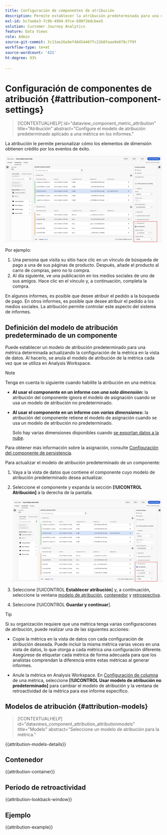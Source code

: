 ```yaml
---
title: Configuración de componentes de atribución
description: Permite establecer la atribución predeterminada para una métrica.
exl-id: bc7ae6e3-7c9b-4994-97ce-690f3bdcbee5
solution: Customer Journey Analytics
feature: Data Views
role: Admin
source-git-commit: 3c13ae26a9ef48454467fc21b8faaa9e078c7f9f
workflow-type: tm+mt
source-wordcount: '421'
ht-degree: 93%

---
```


# Configuración de componentes de atribución {#attribution-component-settings}

<!-- markdownlint-disable MD034 -->

>[!CONTEXTUALHELP]
>id="dataview_component_metric_attribution"
>title="Atribución"
>abstract="Configure el modelo de atribución predeterminado aplicado a una métrica en los informes."

<!-- markdownlint-enable MD034 -->


La atribución le permite personalizar cómo los elementos de dimensión obtienen crédito por los eventos de éxito.

![Ventana de vistas de datos que resalta la opción Establecer atribución](../assets/attribution-settings.png)

Por ejemplo:

1. Una persona que visita su sitio hace clic en un vínculo de búsqueda de pago a una de sus páginas de producto. Después, añade el producto al carro de compras, pero no lo compra.
2. Al día siguiente, ve una publicación en los medios sociales de uno de sus amigos. Hace clic en el vínculo y, a continuación, completa la compra.

En algunos informes, es posible que desee atribuir el pedido a la búsqueda de pago. En otros informes, es posible que desee atribuir el pedido a los medios sociales. La atribución permite controlar este aspecto del sistema de informes.

## Definición del modelo de atribución predeterminado de un componente

Puede establecer un modelo de atribución predeterminado para una métrica determinada actualizando la configuración de la métrica en la vista de datos. Al hacerlo, se anula el modelo de atribución de la métrica cada vez que se utiliza en Analysis Workspace.

>[!NOTE]
>
>Tenga en cuenta lo siguiente cuando habilite la atribución en una métrica:
>
>* **Al usar el componente en un informe con *una sola dimensión*:** la atribución del componente ignora el modelo de asignación cuando se usa un modelo de atribución no predeterminado.
>
>* **Al usar el componente en un informe con *varias dimensiones*:** la atribución del componente retiene el modelo de asignación cuando se usa un modelo de atribución no predeterminado.
>
>   Solo hay varias dimensiones disponibles cuando [se exportan datos a la nube](/help/analysis-workspace/export/export-cloud.md).
>
> Para obtener más información sobre la asignación, consulte [Configuración del componente de persistencia](/help/data-views/component-settings/persistence.md).

Para actualizar el modelo de atribución predeterminado de un componente:

1. Vaya a la vista de datos que contiene el componente cuyo modelo de atribución predeterminado desea actualizar.

1. Seleccione el componente y expanda la sección **[!UICONTROL Atribución]** a la derecha de la pantalla.

   ![Ventana de vistas de datos que resalta la opción Establecer atribución](../assets/attribution-settings.png)

1. Seleccione [!UICONTROL **Establecer atribución**] y, a continuación, seleccione la ventana [modelo de atribución](#attribution-models), [contenedor](#container) y [retrospectiva](#lookback-window).



1. Seleccione [!UICONTROL **Guardar y continuar**].

>[!TIP]
>
>Si su organización requiere que una métrica tenga varias configuraciones de atribución, puede realizar una de las siguientes acciones:
>
> * Copie la métrica en la vista de datos con cada configuración de atribución deseada. Puede incluir la misma métrica varias veces en una vista de datos, lo que otorga a cada métrica una configuración diferente. Asegúrese de etiquetar cada métrica de forma adecuada para que los analistas comprendan la diferencia entre estas métricas al generar informes.
>
> * Anule la métrica en Analysis Workspace. En [Configuración de columna](/help/analysis-workspace/visualizations/freeform-table/column-row-settings/column-settings.md) de una métrica, seleccione **[!UICONTROL Usar modelo de atribución no predeterminado]** para cambiar el modelo de atribución y la ventana de retroactividad de la métrica para ese informe específico.

## Modelos de atribución {#attribution-models}

<!-- markdownlint-disable MD034 -->

>[!CONTEXTUALHELP]
>id="dataviews_component_attribution_attributionmodels"
>title="Modelo"
>abstract="Seleccione un modelo de atribución para la métrica."

<!-- markdownlint-enable MD034 -->

{{attribution-models-details}}

## Contenedor

{{attribution-container}}

## Período de retroactividad

{{attribution-lookback-window}}

## Ejemplo

{{attribution-example}}
